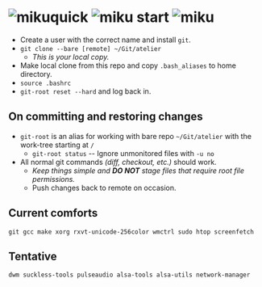 # ![miku]quick ![miku] start ![miku]
* Create a user with the correct name and install `git`.
* `git clone --bare [remote] ~/Git/atelier`
	* _This is your local copy._
* Make local clone from this repo and copy `.bash_aliases` to home directory.
* `source .bashrc`
* `git-root reset --hard` and log back in.

## On committing and restoring changes
* `git-root` is an alias for working with bare repo `~/Git/atelier` with the work-tree starting at `/`
	* `git-root status` -- Ignore unmonitored files with `-u no`
* All normal git commands _(diff, checkout, etc.)_ should work.
	* _Keep things simple and **DO NOT** stage files that require root file permissions._
	* Push changes back to remote on occasion.

## Current comforts
```
git gcc make xorg rxvt-unicode-256color wmctrl sudo htop screenfetch
```
## Tentative
```
dwm suckless-tools pulseaudio alsa-tools alsa-utils network-manager
```

[miku]: https://i.imgur.com/Nr7HV9a.png
